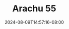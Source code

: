--- 
title: "Arachu 55"
description: "video bokep Arachu 55 instagram video full  "
date: 2024-08-09T14:57:16-08:00
file_code: "s3emqsmaein7"
draft: false
cover: "4i4w3z13cgnyui5t.jpg"
tags: ["Arachu", "bokep-indo", "bokep-viral", "bokep-ig"]
length: 266
fld_id: "1483117"
foldername: "Arachu update"
categories: ["Arachu update"]
views: 0
---